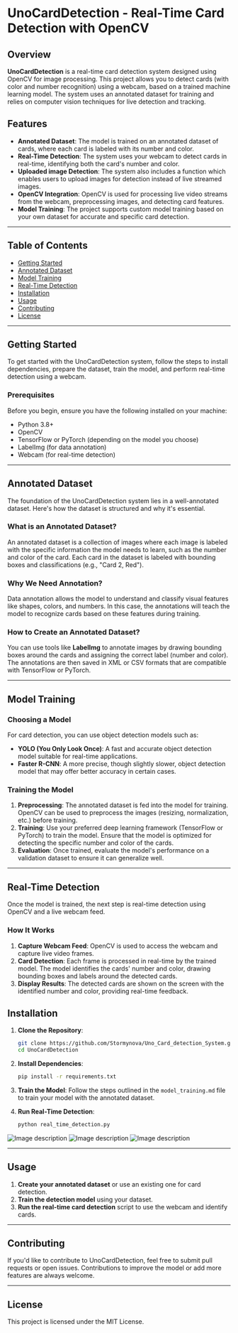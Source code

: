 # UnoCardDetection - Real-Time Card Detection with OpenCV

## Overview

**UnoCardDetection** is a real-time card detection system designed using OpenCV for image processing. This project allows you to detect cards (with color and number recognition) using a webcam, based on a trained machine learning model. The system uses an annotated dataset for training and relies on computer vision techniques for live detection and tracking. 

## Features

- **Annotated Dataset**: The model is trained on an annotated dataset of cards, where each card is labeled with its number and color.
- **Real-Time Detection**: The system uses your webcam to detect cards in real-time, identifying both the card's number and color.
- **Uploaded image Detection**: The system also includes a function which enables users to upload images for detection instead of live streamed images.
- **OpenCV Integration**: OpenCV is used for processing live video streams from the webcam, preprocessing images, and detecting card features.
- **Model Training**: The project supports custom model training based on your own dataset for accurate and specific card detection.
  
---

## Table of Contents
- [Getting Started](#getting-started)
- [Annotated Dataset](#annotated-dataset)
- [Model Training](#model-training)
- [Real-Time Detection](#real-time-detection)
- [Installation](#installation)
- [Usage](#usage)
- [Contributing](#contributing)
- [License](#license)

---

## Getting Started

To get started with the UnoCardDetection system, follow the steps to install dependencies, prepare the dataset, train the model, and perform real-time detection using a webcam.

### Prerequisites

Before you begin, ensure you have the following installed on your machine:

- Python 3.8+
- OpenCV
- TensorFlow or PyTorch (depending on the model you choose)
- LabelImg (for data annotation)
- Webcam (for real-time detection)

---

## Annotated Dataset

The foundation of the UnoCardDetection system lies in a well-annotated dataset. Here's how the dataset is structured and why it's essential.

### What is an Annotated Dataset?

An annotated dataset is a collection of images where each image is labeled with the specific information the model needs to learn, such as the number and color of the card. Each card in the dataset is labeled with bounding boxes and classifications (e.g., "Card 2, Red").

### Why We Need Annotation?

Data annotation allows the model to understand and classify visual features like shapes, colors, and numbers. In this case, the annotations will teach the model to recognize cards based on these features during training.

### How to Create an Annotated Dataset?

You can use tools like **LabelImg** to annotate images by drawing bounding boxes around the cards and assigning the correct label (number and color). The annotations are then saved in XML or CSV formats that are compatible with TensorFlow or PyTorch.

---

## Model Training

### Choosing a Model

For card detection, you can use object detection models such as:

- **YOLO (You Only Look Once)**: A fast and accurate object detection model suitable for real-time applications.
- **Faster R-CNN**: A more precise, though slightly slower, object detection model that may offer better accuracy in certain cases.

### Training the Model

1. **Preprocessing**: The annotated dataset is fed into the model for training. OpenCV can be used to preprocess the images (resizing, normalization, etc.) before training.
2. **Training**: Use your preferred deep learning framework (TensorFlow or PyTorch) to train the model. Ensure that the model is optimized for detecting the specific number and color of the cards.
3. **Evaluation**: Once trained, evaluate the model's performance on a validation dataset to ensure it can generalize well.

---

## Real-Time Detection

Once the model is trained, the next step is real-time detection using OpenCV and a live webcam feed.

### How It Works

1. **Capture Webcam Feed**: OpenCV is used to access the webcam and capture live video frames.
2. **Card Detection**: Each frame is processed in real-time by the trained model. The model identifies the cards' number and color, drawing bounding boxes and labels around the detected cards.
3. **Display Results**: The detected cards are shown on the screen with the identified number and color, providing real-time feedback.

## Installation

1. **Clone the Repository**:
   ```bash
   git clone https://github.com/Stormynova/Uno_Card_detection_System.git
   cd UnoCardDetection
   ```

2. **Install Dependencies**:
   ```bash
   pip install -r requirements.txt
   ```

3. **Train the Model**:
   Follow the steps outlined in the `model_training.md` file to train your model with the annotated dataset.

4. **Run Real-Time Detection**:
   ```bash
   python real_time_detection.py
   ```

![Image description](./pic2.png)
![Image description ](./runs/detect/predict/resize_IMG_5573_png.rf.d1859ba2f596d3b525485cf6cb42fdaa.jpg)
![Image description ](./runs/detect/train/val_batch0_labels.jpg)


---

## Usage

1. **Create your annotated dataset** or use an existing one for card detection.
2. **Train the detection model** using your dataset.
3. **Run the real-time card detection** script to use the webcam and identify cards.

---

## Contributing

If you'd like to contribute to UnoCardDetection, feel free to submit pull requests or open issues. Contributions to improve the model or add more features are always welcome.

---

## License

This project is licensed under the MIT License.
